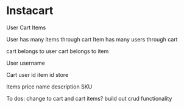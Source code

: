 # Instacart

User Cart Items

User has many items through cart
Item has many users through cart

cart belongs to user
cart belongs to item

User
username

Cart
user id
item id
store

Items
price
name
description
SKU 

To dos:
change to cart and cart items?
build out crud functionality


